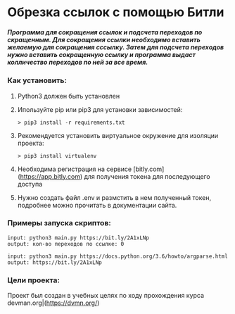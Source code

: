 # Обрезка ссылок с помощью Битли
##### Программа для сокращения ссылок и подсчета переходов по скращенным. Для сокращения ссылки необходимо вставить желаемую для сокращения сссылку. Затем для подсчета переходов нужно вставить сокращенную ссылку и программа выдаст колличество переходов по ней за все время.

### Как установить: 

1) Python3  должен быть установлен

2) Ипользуйте pip или pip3 для установки зависимостей:
   ```
   > pip3 install -r requirements.txt
   ```
3) Рекомендуется установить виртуальное окружение для изоляции проекта:
   ```
   > pip3 install virtualenv
   ```
4) Необходима регистрация на сервисе [bitly.com] (https://app.bitly.com) для получения токена для последующего доступа
5) Нужно создать файл .env и размстить в нем полученный токен, подробнее можно прочитать в документации сайта.

### Примеры запуска скриптов:
 ```
 input: python3 main.py https://bit.ly/2A1xLNp
 output: кол-во переходов по ссылке: 0
 ```

 ```
 input: python3 main.py https://docs.python.org/3.6/howto/argparse.html      
 output: https://bit.ly/2A1xLNp
 ```

 ### Цели проекта:
 Проект был создан в учебных целях по ходу прохождения курса devman.org|(https://dvmn.org/)